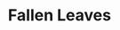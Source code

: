 ---
title: "Fallen Leaves"
year: 2023
rating: 3.5
stars: "★★★½"
rewatched: false
permalink: "fallen-leaves-2023"
watched_on: 2024-05-16
---